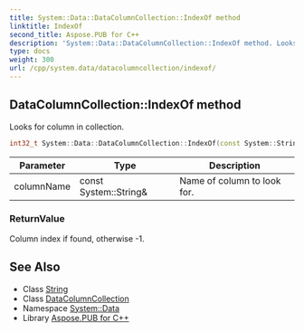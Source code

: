 ```yaml
---
title: System::Data::DataColumnCollection::IndexOf method
linktitle: IndexOf
second_title: Aspose.PUB for C++
description: 'System::Data::DataColumnCollection::IndexOf method. Looks for column in collection in C++.'
type: docs
weight: 300
url: /cpp/system.data/datacolumncollection/indexof/
---
```

## DataColumnCollection::IndexOf method


Looks for column in collection.

```cpp
int32_t System::Data::DataColumnCollection::IndexOf(const System::String &columnName)
```


| Parameter | Type | Description |
| --- | --- | --- |
| columnName | const System::String\& | Name of column to look for. |

### ReturnValue

Column index if found, otherwise -1.

## See Also

* Class [String](../../../system/string/)
* Class [DataColumnCollection](../)
* Namespace [System::Data](../../)
* Library [Aspose.PUB for C++](../../../)
